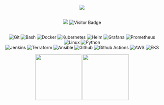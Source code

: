 <p align="center">
  <img src="https://capsule-render.vercel.app/api?type=venom&height=150&text=Ofir%20Goaris%20Github%20Profile&reversal=false&textBg=false&fontAlign=50&rotate=-3&descAlign=30&section=header"/>
</p>

<div align="center">
  <br/>
  
  <img src="https://img.shields.io/github/stars/of1r?style=social">
  <img <img src="https://visitor-badge.laobi.icu/badge?page_id=of1r" alt="Visitor Badge" style="max-width: 100%;">
            
  <br/>
  <br/>

  ![Git          ](https://img.shields.io/badge/Git-1?logo=git&logoColor=white&labelColor=black&color=black)
  ![Bash         ](https://img.shields.io/badge/Bash-1?logo=gnubash&logoColor=white&labelColor=black&color=black)
  ![Docker       ](https://img.shields.io/badge/Docker-1?logo=docker&logoColor=white&labelColor=black&color=black)
  ![Kubernetes   ](https://img.shields.io/badge/Kubernetes-1?logo=kubernetes&logoColor=white&labelColor=black&color=black)
  ![Helm         ](https://img.shields.io/badge/Helm-1?logo=helm&logoColor=white&labelColor=black&color=black)
  ![Grafana      ](https://img.shields.io/badge/Grafana-1?logo=grafana&logoColor=white&labelColor=black&color=black)
  ![Prometheus   ](https://img.shields.io/badge/Prometheus-1?logo=prometheus&logoColor=white&labelColor=black&color=black)
  ![Linux        ](https://img.shields.io/badge/Linux-1?logo=linux&logoColor=white&labelColor=black&color=black)
  ![Python       ](https://img.shields.io/badge/Python-1?logo=python&logoColor=white&labelColor=black&color=black)
  <br/>
  ![Jenkins      ](https://img.shields.io/badge/Jenkins-1?logo=jenkins&logoColor=white&labelColor=black&color=black)
  ![Terraform    ](https://img.shields.io/badge/Terraform-1?logo=Terraform&logoColor=white&labelColor=black&color=black)
  ![Ansible      ](https://img.shields.io/badge/Ansible-1?logo=Ansible&logoColor=white&labelColor=black&color=black)
  ![Github       ](https://img.shields.io/badge/GitHub-1?logo=github&logoColor=white&labelColor=black&color=black)
  ![Github Actions](https://img.shields.io/badge/GitHub%20Actions-1?logo=githubactions&logoColor=white&labelColor=black&color=black)
  ![AWS          ](https://img.shields.io/badge/AWS-1?logo=icloud&logoColor=white&labelColor=black&color=black)
  ![EKS          ](https://img.shields.io/badge/EKS-1?logo=kubernetes&logoColor=white&labelColor=black&color=black)
  <br/>
  
  <img height="150" src="https://github-readme-stats.vercel.app/api/top-langs/?username=of1r&layout=compact&theme=vision-friendly-dark">
  <img height="150" src="https://github-readme-streak-stats.herokuapp.com/?user=of1r&theme=dark&background=000000">
  
</div>
